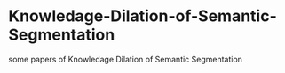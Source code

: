 # Knowledage-Dilation-of-Semantic-Segmentation
some papers of Knowledage Dilation of Semantic Segmentation
